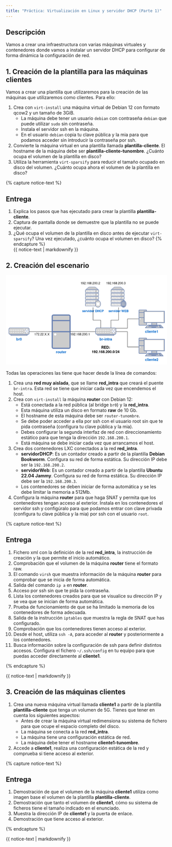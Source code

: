 ```yaml
---
title: "Práctica: Virtualización en Linux y servidor DHCP (Parte 1)"
---
```


## Descripción

Vamos a crear una infraestructura con varias máquinas virtuales y contenedores donde vamos a instalar un servidor DHCP para configurar de forma dinámica la configuración de red.

## 1. Creación de la plantilla para las máquinas clientes

Vamos a crear una plantilla que utilizaremos para la creación de las máquinas que utilizaremos como clientes. Para ello:

1. Crea con `virt-install` una máquina virtual de Debian 12 con formato qcow2 y un tamaño de 3GiB. 
	* La máquina debe tener un usuario `debian` con contraseña `debian` que puede utilizar `sudo` sin contraseña.
	* Instala el servidor ssh en la máquina.
	* En el usuario `debian` copia tu clave pública y la mia para que podamos acceder sin introducir la contraseña por ssh.
2. Convierte la máquina virtual en una plantilla llamada **plantilla-cliente**. El hostname de la máquina debe ser **plantilla-cliente-tunombre**. ¿Cuánto ocupa el volumen de la plantilla en disco?
3. Utiliza la herramienta `virt-sparsify` para reducir el tamaño ocupado en disco del volumen. ¿Cuánto ocupa ahora el volumen de la plantilla en disco?

{% capture notice-text %}
## Entrega

1. Explica los pasos que has ejecutado para crear la plantilla **plantilla-cliente**.
2. Captura de pantalla donde se demuestre que la plantilla no se puede ejecutar.
3. ¿Qué ocupa el volumen de la plantilla en disco antes de ejecutar `virt-sparsify`? Una vez ejecutado, ¿cuánto ocupa el volumen en disco?
{% endcapture %}<div class="notice--info">{{ notice-text | markdownify }}</div>

## 2. Creación del escenario

![Práctica](img/practica.png)

Todas las operaciones las tiene que hacer desde la línea de comandos:

1. Crea una **red muy aislada**, que se llame **red_intra** que creará el puente `br-intra`. Esta red se tiene que iniciar cada vez que encendemos el host.
2. Crea con `virt-install` la máquina **router** con Debian 12: 
	* Está conectada a la red pública (al bridge `br0`) y la **red_intra**.
	* Esta máquina utiliza un disco en formato **raw** de 10 Gb.
	* El hostname de esta máquina debe ser `router-tunombre`.
	* Se debe poder acceder a ella por ssh con el usuario root sin que te pida contraseña (configura tu clave pública y la mia).
	* Debes configurar la segunda interfaz de red con direccionamiento estático para que tenga la dirección `192.168.200.1`.
	* Está máquina se debe iniciar cada vez que arrancamos el host.
3. Crea dos contenedores LXC conectados a la red **red_intra**. 
	* **servidorDHCP**: Es un contador creado a partir de la plantilla **Debian Bookworm**. Configura su red de forma estática. Su dirección IP debe ser la `192.168.200.2`.
	* **servidorWeb**: Es un contador creado a partir de la plantilla **Ubuntu 22.04 Jammy**. Configura su red de forma estática. Su dirección IP debe ser la `192.168.200.3`.
	* Los contenedores se deben iniciar de forma automática y se les debe limitar la memoria a 512Mb.
4. Configura la máquina **router** para que haga SNAT y permita que los contenedores tengan acceso al exterior. Instala en los contenedores el servidor ssh y configúralo para que podamos entrar con clave privada (configura tu clave pública y la mia) por ssh con el usuario `root`.

{% capture notice-text %}
## Entrega

1. Fichero xml con la definición de la red **red_intra**, la instrucción de creación y la que permite el inicio automático.
2. Comprobación que el volumen de la máquina **router** tiene el formato raw.
3. El comando `virsh` que muestra información de la máquina **router** para comprobar que se inicia de forma automática.
4. Salida del comando `ip a` en **router**.
5. Acceso por ssh sin que te pida la contraseña.
6. Lista los contenedores creados para que se visualice su dirección IP y se vea que se inician de forma automática.
7. Prueba de funcionamiento de que se ha limitado la memoria de los contenedores de forma adecuada.
8. Salida de la instrucción `iptables` que muestra la regla de SNAT que has configurado.
9. Comprobación que los contenedores tienen acceso al exterior.
10. Desde el host, utiliza `ssh -A`, para acceder al **router** y posteriormente a los contenedores.
11. Busca información sobre la configuración de ssh para definir distintos accesos. Configura el fichero `~/.ssh/config` en tu equipo para que puedas acceder directamente al **cliente1**.

{% endcapture %}<div class="notice--info">{{ notice-text | markdownify }}</div>

## 3. Creación de las máquinas clientes

1. Crea una nueva máquina virtual llamada **cliente1** a partir de la plantilla **plantilla-cliente** que tenga un volumen de 5G. Tienes que tener en cuenta los siguientes aspectos:
	* Antes de crear la máquina virtual redimensiona su sistema de fichero para que ocupe el espacio completo del disco.
	* La máquina se conecta a la red **red_intra**.
	* La máquina tiene una configuración estática de red.
	* La máquina debe tener el hostname **cliente1-tunombre**.
2. Accede a **cliente1**, realiza una configuración estática de la red y comprueba si tiene acceso al exterior.

{% capture notice-text %}
## Entrega

1. Demostración de que el volumen de la máquina **cliente1** utiliza como imagen base el volumen de la plantilla **plantilla-cliente**.
2. Demostración que tanto el volumen de **cliente1**, cómo su sistema de ficheros tiene el tamaño indicado en el enunciado.
3. Muestra la dirección IP de **cliente1** y la puerta de enlace.
4. Demostración que tiene acceso al exterior.

{% endcapture %}<div class="notice--info">{{ notice-text | markdownify }}</div>


